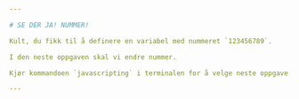 ```yaml
---

# SE DER JA! NUMMER!

Kult, du fikk til å definere en variabel med nummeret `123456789`.

I den neste oppgaven skal vi endre nummer.

Kjør kommandoen `javascripting` i terminalen for å velge neste oppgave.

---
```

